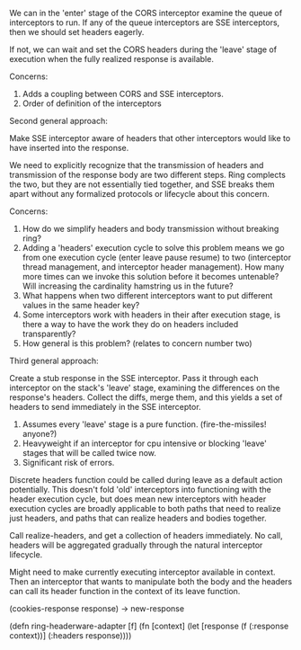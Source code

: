 We can in the 'enter' stage of the CORS interceptor examine the queue of interceptors to run. If any of the queue interceptors are SSE interceptors, then we should set headers eagerly.

If not, we can wait and set the CORS headers during the 'leave' stage of execution when the fully realized response is available.

Concerns:
1. Adds a coupling between CORS and SSE interceptors.
2. Order of definition of the interceptors

Second general approach:

Make SSE interceptor aware of headers that other interceptors would like to have inserted into the response.

We need to explicitly recognize that the transmission of headers and transmission of the response body are two different steps. Ring complects the two, but they are not essentially tied together, and SSE breaks them apart without any formalized protocols or lifecycle about this concern.

Concerns:
1. How do we simplify headers and body transmission without breaking ring?
2. Adding a 'headers' execution cycle to solve this problem means we go from one execution cycle (enter leave pause resume) to two (interceptor thread management, and interceptor header management). How many more times can we invoke this solution before it becomes untenable? Will increasing the cardinality hamstring us in the future?
3. What happens when two different interceptors want to put different values in the same header key?
4. Some interceptors work with headers in their after execution stage, is there a way to have the work they do on headers included transparently?
5. How general is this problem?  (relates to concern number two)

Third general approach:

Create a stub response in the SSE interceptor. Pass it through each interceptor on the stack's 'leave' stage, examining the differences on the response's headers. Collect the diffs, merge them, and this yields a set of headers to send immediately in the SSE interceptor.

1. Assumes every 'leave' stage is a pure function. (fire-the-missiles! anyone?)
2. Heavyweight if an interceptor for cpu intensive or blocking 'leave' stages that will be called twice now.
3. Significant risk of errors.

Discrete headers function could be called during leave as a default action potentially. This doesn't fold 'old' interceptors into functioning with the header execution cycle, but does mean new interceptors with header execution cycles are broadly applicable to both paths that need to realize just headers, and paths that can realize headers and bodies together.

Call realize-headers, and get a collection of headers immediately. No call, headers will be aggregated gradually through the natural interceptor lifecycle.

Might need to make currently executing interceptor available in context. Then an interceptor that wants to manipulate both the body and the headers can call its header function in the context of its leave function.

(cookies-response response) -> new-response

(defn ring-headerware-adapter
  [f]
  (fn [context]
      (let [response (f (:response context))]
        (:headers response))))
